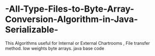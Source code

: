 # -All-Type-Files-to-Byte-Array-Conversion-Algorithm-in-Java-Serializable-
This Algorithms useful for Internal or External Chartrooms , File transfer method. low weights byte arrays.
java base code
